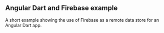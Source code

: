 ## Angular Dart and Firebase example

A short example showing the use of Firebase as a remote data store for an
Angular Dart app.

